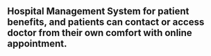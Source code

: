 ## Hospital Management System for patient benefits, and patients can contact or access doctor from their own comfort with online appointment. 
